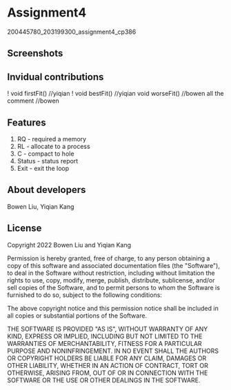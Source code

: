 # Assignment4
200445780_203199300_assignment4_cp386

## Screenshots

## Invidual contributions
! void firstFit() //yiqian
! void bestFit() //yiqian
void worseFit() //bowen
all the comment //bowen



## Features
1. RQ - required a memory
2. RL - allocate to a process
3. C - compact to hole
4. Status - status report
5. Exit - exit the loop
 
## About developers
Bowen Liu,
Yiqian Kang

## License
Copyright 2022 Bowen Liu and Yiqian Kang

Permission is hereby granted, free of charge, to any person obtaining a copy of this software and associated documentation files (the "Software"), to deal in the Software without restriction, including without limitation the rights to use, copy, modify, merge, publish, distribute, sublicense, and/or sell copies of the Software, and to permit persons to whom the Software is furnished to do so, subject to the following conditions:

The above copyright notice and this permission notice shall be included in all copies or substantial portions of the Software.

THE SOFTWARE IS PROVIDED "AS IS", WITHOUT WARRANTY OF ANY KIND, EXPRESS OR IMPLIED, INCLUDING BUT NOT LIMITED TO THE WARRANTIES OF MERCHANTABILITY, FITNESS FOR A PARTICULAR PURPOSE AND NONINFRINGEMENT. IN NO EVENT SHALL THE AUTHORS OR COPYRIGHT HOLDERS BE LIABLE FOR ANY CLAIM, DAMAGES OR OTHER LIABILITY, WHETHER IN AN ACTION OF CONTRACT, TORT OR OTHERWISE, ARISING FROM, OUT OF OR IN CONNECTION WITH THE SOFTWARE OR THE USE OR OTHER DEALINGS IN THE SOFTWARE.
